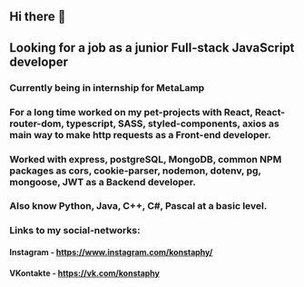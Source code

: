 ## Hi there 👋

## Looking for a job as a junior Full-stack JavaScript developer

### Currently being in internship for MetaLamp
### For a long time worked on my pet-projects with React, React-router-dom, typescript, SASS, styled-components, axios as main way to make http requests as a Front-end developer.
### Worked with express, postgreSQL, MongoDB, common NPM packages as cors, cookie-parser, nodemon, dotenv, pg, mongoose, JWT as a Backend developer.

### Also know Python, Java, C++, C#, Pascal at a basic level.

### Links to my social-networks:

#### Instagram - https://www.instagram.com/konstaphy/
#### VKontakte - https://vk.com/konstaphy

